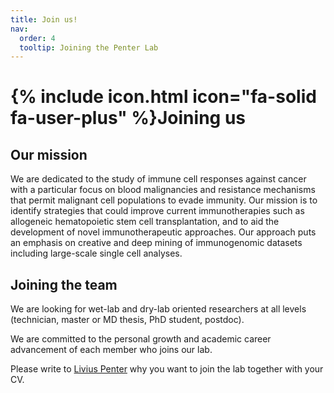 ```yaml
---
title: Join us!
nav:
  order: 4
  tooltip: Joining the Penter Lab
---
```


# {% include icon.html icon="fa-solid fa-user-plus" %}Joining us

## Our mission

We are dedicated to the study of immune cell responses against cancer with a particular focus on blood malignancies
and resistance mechanisms that permit malignant cell populations to evade immunity. Our mission is to identify 
strategies that could improve current immunotherapies such as allogeneic hematopoietic stem cell transplantation,
and to aid the development of novel immunotherapeutic approaches.
Our approach puts an emphasis on creative and deep mining of immunogenomic datasets including large-scale single cell analyses. 

## Joining the team

We are looking for wet-lab and dry-lab oriented researchers at all levels (technician, master or MD thesis, PhD student, postdoc).

We are committed to the personal growth and academic career advancement of each member who joins our lab. 

Please write to [Livius Penter](mailto:livius.penter@charite.de) why you want to join the lab together with your CV. 

